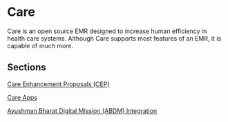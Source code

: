 # Care  

Care is an open source EMR designed to increase human efficiency in health care systems.
Although Care supports most features of an EMR, it is capable of much more.

## Sections

[Care Enhancement Proposals (CEP)](/docs/care/CEP/)

[Care Apps](/docs/care/apps/)

[Ayushman Bharat Digital Mission (ABDM) Integration](/docs/care/ABDM/)
